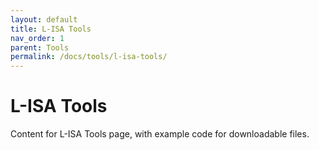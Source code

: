 ```yaml
---
layout: default
title: L-ISA Tools
nav_order: 1
parent: Tools
permalink: /docs/tools/l-isa-tools/
---
```


# L-ISA Tools

Content for L-ISA Tools page, with example code for downloadable files.
